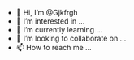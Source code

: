 - 👋 Hi, I’m @Gjkfrgh
- 👀 I’m interested in ...
- 🌱 I’m currently learning ...
- 💞️ I’m looking to collaborate on ...
- 📫 How to reach me ...

<!---
Gjkfrgh/Gjkfrgh is a ✨ special ✨ repository because its `README.md` (this file) appears on your GitHub profile.
You can click the Preview link to take a look at your changes.
--->

